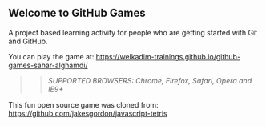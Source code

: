 ## Welcome to GitHub Games

A project based learning activity for people who are getting started with Git and GitHub.

You can play the game at: https://welkadim-trainings.github.io/github-games-sahar-alghamdi/

>> _*SUPPORTED BROWSERS*: Chrome, Firefox, Safari, Opera and IE9+_

This fun open source game was cloned from: https://github.com/jakesgordon/javascript-tetris
